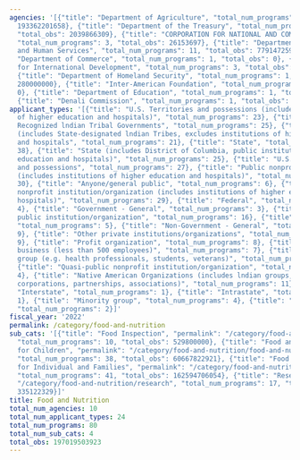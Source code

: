 ```yaml
---
agencies: '[{"title": "Department of Agriculture", "total_num_programs": 55, "total_obs":
  193362201658}, {"title": "Department of the Treasury", "total_num_programs": 3,
  "total_obs": 2039866309}, {"title": "CORPORATION FOR NATIONAL AND COMMUNITY SERVICE",
  "total_num_programs": 3, "total_obs": 26153697}, {"title": "Department of Health
  and Human Services", "total_num_programs": 11, "total_obs": 779147259}, {"title":
  "Department of Commerce", "total_num_programs": 1, "total_obs": 0}, {"title": "Agency
  for International Development", "total_num_programs": 3, "total_obs": 527300000},
  {"title": "Department of Homeland Security", "total_num_programs": 1, "total_obs":
  280000000}, {"title": "Inter-American Foundation", "total_num_programs": 1, "total_obs":
  0}, {"title": "Department of Education", "total_num_programs": 1, "total_obs": 4835000},
  {"title": "Denali Commission", "total_num_programs": 1, "total_obs": 0}]'
applicant_types: '[{"title": "U.S. Territories and possessions (includes institutions
  of higher education and hospitals)", "total_num_programs": 23}, {"title": "Federally
  Recognized lndian Tribal Governments", "total_num_programs": 25}, {"title": "Local
  (includes State-designated lndian Tribes, excludes institutions of higher education
  and hospitals", "total_num_programs": 21}, {"title": "State", "total_num_programs":
  38}, {"title": "State (includes District of Columbia, public institutions of higher
  education and hospitals)", "total_num_programs": 25}, {"title": "U.S. Territories
  and possessions", "total_num_programs": 27}, {"title": "Public nonprofit institution/organization
  (includes institutions of higher education and hospitals)", "total_num_programs":
  30}, {"title": "Anyone/general public", "total_num_programs": 6}, {"title": "Private
  nonprofit institution/organization (includes institutions of higher education and
  hospitals)", "total_num_programs": 29}, {"title": "Federal", "total_num_programs":
  4}, {"title": "Government - General", "total_num_programs": 3}, {"title": "Other
  public institution/organization", "total_num_programs": 16}, {"title": "Individual/Family",
  "total_num_programs": 5}, {"title": "Non-Government - General", "total_num_programs":
  9}, {"title": "Other private institutions/organizations", "total_num_programs":
  9}, {"title": "Profit organization", "total_num_programs": 8}, {"title": "Small
  business (less than 500 employees)", "total_num_programs": 7}, {"title": "Specialized
  group (e.g. health professionals, students, veterans)", "total_num_programs": 3},
  {"title": "Quasi-public nonprofit institution/organization", "total_num_programs":
  4}, {"title": "Native American Organizations (includes lndian groups, cooperatives,
  corporations, partnerships, associations)", "total_num_programs": 11}, {"title":
  "Interstate", "total_num_programs": 1}, {"title": "Intrastate", "total_num_programs":
  1}, {"title": "Minority group", "total_num_programs": 4}, {"title": "Sponsored organization",
  "total_num_programs": 2}]'
fiscal_year: '2022'
permalink: /category/food-and-nutrition
sub_cats: '[{"title": "Food Inspection", "permalink": "/category/food-and-nutrition/food-inspection",
  "total_num_programs": 10, "total_obs": 529800000}, {"title": "Food and Nutrition
  for Children", "permalink": "/category/food-and-nutrition/food-and-nutrition-for-children",
  "total_num_programs": 38, "total_obs": 60667822921}, {"title": "Food and Nutrition
  for Individual and Families", "permalink": "/category/food-and-nutrition/food-and-nutrition-for-individual-and-families",
  "total_num_programs": 41, "total_obs": 162594706054}, {"title": "Research", "permalink":
  "/category/food-and-nutrition/research", "total_num_programs": 17, "total_obs":
  335122329}]'
title: Food and Nutrition
total_num_agencies: 10
total_num_applicant_types: 24
total_num_programs: 80
total_num_sub_cats: 4
total_obs: 197019503923
---
```

